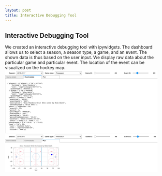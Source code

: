```yaml
---
layout: post
title: Interactive Debugging Tool
---
```


## Interactive Debugging Tool

We created an interactive debugging tool with ipywidgets. 
The dashboard allows us to select a season, a season type, a game, and an event.
The shown data is thus based on the user input. 
We display raw data about the particular game and particular event. 
The location of the event can be visualized on the hockey map. 
![int_details](/assets/interactive_details.png)
![int_map](/assets/interactive_map.png)
 
<!-- <iframe width="420" height="315" src="http://www.youtube.com/embed/dQw4w9WgXcQ" frameborder="0" allowfullscreen></iframe>-->
